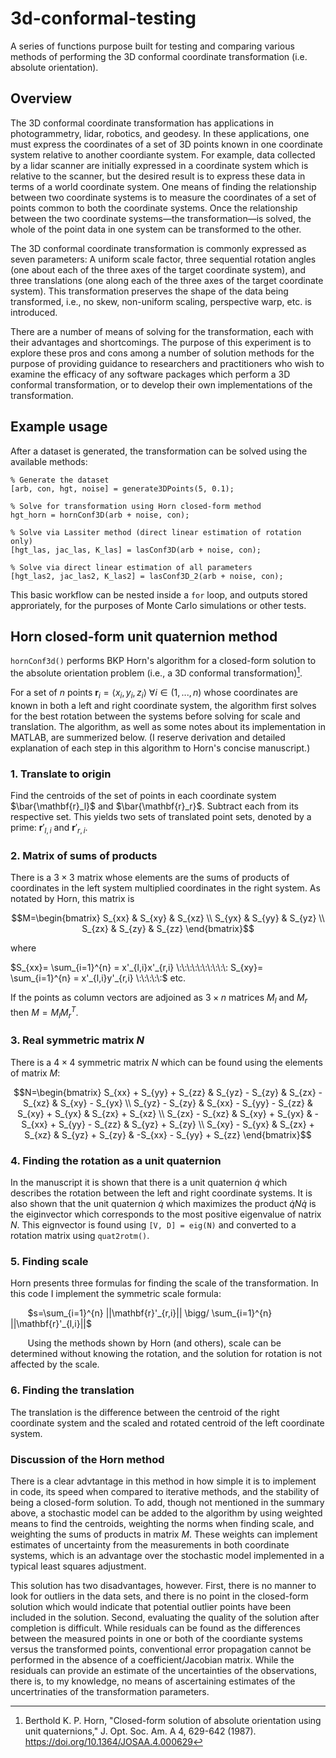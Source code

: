 # 3d-conformal-testing
A series of functions purpose built for testing and comparing various methods of performing the 3D conformal coordinate transformation (i.e. absolute orientation).

## Overview
The 3D conformal coordinate transformation has applications in photogrammetry, lidar, robotics, and geodesy. In these applications, one must express the coordinates of a set of 3D points known in one coordinate system relative to another coordiante system. For example, data collected by a lidar scanner are initially expressed in a coordinate system which is relative to the scanner, but the desired result is to express these data in terms of a world coordinate system. One means of finding the relationship between two coordinate systems is to measure the coordinates of a set of points common to both the coordinate systems. Once the relationship between the two coordinate systems—the transformation—is solved, the whole of the point data in one system can be transformed to the other.

The 3D conformal coordinate transformation is commonly expressed as seven parameters: A uniform scale factor, three sequential rotation angles (one about each of the three axes of the target coordinate system), and three translations (one along each of the three axes of the target coordinate system). This transformation preserves the shape of the data being transformed, i.e., no skew, non-uniform scaling, perspective warp, etc. is introduced.

There are a number of means of solving for the transformation, each with their advantages and shortcomings. The purpose of this experiment is to explore these pros and cons among a number of solution methods for the purpose of providing guidance to researchers and practitioners who wish to examine the efficacy of any software packages which perform a 3D conformal transformation, or to develop their own implementations of the transformation.

## Example usage
After a dataset is generated, the transformation can be solved using the available methods:
```
% Generate the dataset
[arb, con, hgt, noise] = generate3DPoints(5, 0.1);

% Solve for transformation using Horn closed-form method
hgt_horn = hornConf3D(arb + noise, con);

% Solve via Lassiter method (direct linear estimation of rotation only)
[hgt_las, jac_las, K_las] = lasConf3D(arb + noise, con);

% Solve via direct linear estimation of all parameters
[hgt_las2, jac_las2, K_las2] = lasConf3D_2(arb + noise, con);
```
This basic workflow can be nested inside a `for` loop, and outputs stored approriately, for the purposes of Monte Carlo simulations or other tests.

## Horn closed-form unit quaternion method
`hornConf3d()` performs BKP Horn's algorithm for a closed-form solution to the absolute orientation problem (i.e., a 3D conformal transformation)[^1]. 

For a set of $n$ points $\mathbf{r}_i = \langle x_i,y_i,z_i \rangle \ \forall i \in (1,...,n)$ whose coordinates are known in both a left and right coordinate system, the algorithm first solves for the best rotation between the systems before solving for scale and translation. The algorithm, as well as some notes about its implementation in MATLAB, are summerized below. (I reserve derivation and detailed explanation of each step in this algorithm to Horn's concise manuscript.)

### 1. Translate to origin
Find the centroids of the set of points in each coordinate system $\bar{\mathbf{r}_l}$ and $\bar{\mathbf{r}_r}$. Subtract each from its respective set. This yields two sets of translated point sets, denoted by a prime: $\mathbf{r}'_{l,i}$ and $\mathbf{r}'_{r,i}$.

### 2. Matrix of sums of products
There is a $3 \times 3$ matrix whose elements are the sums of products of coordinates in the left system multiplied coordinates in the right system. As notated by Horn, this matrix is
```math
M=\begin{bmatrix}
S_{xx} & S_{xy} & S_{xz} \\
S_{yx} & S_{yy} & S_{yz} \\
S_{zx} & S_{zy} & S_{zz}
\end{bmatrix}
```

where

$S_{xx}= \sum_{i=1}^{n} = x'_{l,i}x'_{r,i} \:\:\:\:\:\:\:\:\:\: S_{xy}= \sum_{i=1}^{n} = x'_{l,i}y'_{r,i} \:\:\:\:\:$ etc.

If the points as column vectors are adjoined as $3 \times n$ matrices $M_l$ and $M_r$ then $M=M_l M_r^T$.

### 3. Real symmetric matrix $N$
There is a $4 \times 4$ symmetric matrix $N$ which can be found using the elements of matrix $M$:

```math
N=\begin{bmatrix}
S_{xx} + S_{yy} + S_{zz} & S_{yz} - S_{zy} & S_{zx} - S_{xz} & S_{xy} - S_{yx} \\
S_{yz} - S_{zy} & S_{xx} - S_{yy} - S_{zz} & S_{xy} + S_{yx} & S_{zx} + S_{xz} \\
S_{zx} - S_{xz} & S_{xy} + S_{yx} & -S_{xx} + S_{yy} - S_{zz} & S_{yz} + S_{zy} \\
S_{xy} - S_{yx} & S_{zx} + S_{xz} & S_{yz} + S_{zy} & -S_{xx} - S_{yy} + S_{zz}
\end{bmatrix}
```

### 4. Finding the rotation as a unit quaternion
In the manuscript it is shown that there is a unit quaternion $\dot{q}$ which describes the rotation between the left and right coordinate systems. It is also shown that the unit quaternion $\dot{q}$ which maximizes the product $\dot{q}N\dot{q}$ is the eiginvector which corresponds to the most positive eigenvalue of natrix $N$. This eignvector is found using `[V, D] = eig(N)` and converted to a rotation matrix using `quat2rotm()`.

### 5. Finding scale
Horn presents three formulas for finding the scale of the transformation. In this code I implement the symmetric scale formula:

&nbsp;&nbsp;&nbsp;&nbsp;&nbsp;&nbsp;&nbsp;$s=\sum_{i=1}^{n} ||\mathbf{r}'_{r,i}|| \bigg/ \sum_{i=1}^{n} ||\mathbf{r}'_{l,i}||$

&nbsp;&nbsp;&nbsp;&nbsp;&nbsp;&nbsp;&nbsp;Using the methods shown by Horn (and others), scale can be determined without knowing the rotation, and the solution for rotation is not affected by the scale. 

### 6. Finding the translation
The translation is the difference between the centroid of the right coordinate system and the scaled and rotated centroid of the left coordinate system.

### Discussion of the Horn method
There is a clear advtantage in this method in how simple it is to implement in code, its speed when compared to iterative methods, and the stability of being a closed-form solution. To add, though not mentioned in the summary above, a stochastic model can be added to the algorithm by using weighted means to find the centroids, weighting the norms when finding scale, and weighting the sums of products in matrix $M$. These weights can implement estimates of uncertainty from the measurements in both coordinate systems, which is an advantage over the stochastic model implemented in a typical least squares adjustment.

This solution has two disadvantages, however. First, there is no manner to look for outliers in the data sets, and there is no point in the closed-form solution which would indicate that potential outlier points have been included in the solution. Second, evaluating the quality of the solution after completion is difficult. While residuals can be found as the differences between the measured points in one or both of the coordiante systems versus the transformed points, conventional error propagation cannot be performed in the absence of a coefficient/Jacobian matrix. While the residuals can provide an estimate of the uncertainties of the observations, there is, to my knowledge, no means of ascertaining estimates of the uncertrinaties of the transformation parameters.

[^1]: Berthold K. P. Horn, "Closed-form solution of absolute orientation using unit quaternions," J. Opt. Soc. Am. A 4, 629-642 (1987). https://doi.org/10.1364/JOSAA.4.000629